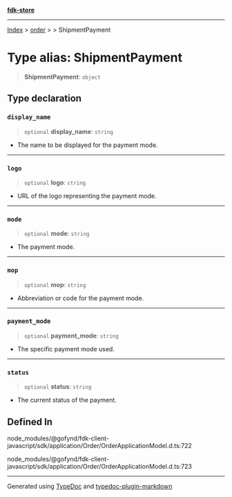 [**fdk-store**](../../../README.md)
***

[Index](../../../API.md) > [order](../../README.md) > [<internal>](../README.md) > ShipmentPayment

# Type alias: ShipmentPayment

> **ShipmentPayment**: `object`

## Type declaration

### `display_name`

> `optional` **display\_name**: `string`

- The name to be displayed for the payment mode.

***

### `logo`

> `optional` **logo**: `string`

- URL of the logo representing the payment mode.

***

### `mode`

> `optional` **mode**: `string`

- The payment mode.

***

### `mop`

> `optional` **mop**: `string`

- Abbreviation or code for the payment mode.

***

### `payment_mode`

> `optional` **payment\_mode**: `string`

- The specific payment mode used.

***

### `status`

> `optional` **status**: `string`

- The current status of the payment.

## Defined In

node\_modules/@gofynd/fdk-client-javascript/sdk/application/Order/OrderApplicationModel.d.ts:722

node\_modules/@gofynd/fdk-client-javascript/sdk/application/Order/OrderApplicationModel.d.ts:723

***
Generated using [TypeDoc](https://typedoc.org/) and [typedoc-plugin-markdown](https://www.npmjs.com/package/typedoc-plugin-markdown)
